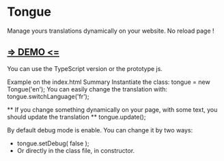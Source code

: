 # Tongue
Manage yours translations dynamically on your website. No reload page !

<h2><a href="http://buuuuug.ddns.net/tongue/">=> DEMO <=</a></h2>

You can use the TypeScript version or the prototype js.

Example on the index.html
Summary
Instantiate the class: tongue = new Tongue('en');
You can easily change the translation with: tongue.switchLanguage('fr');

** If you change something dynamically on your page, with some text, you should update the translation **
tongue.update();

By default debug mode is enable. You can change it by two ways:
  - tongue.setDebug( false );
  - Or directly in the class file, in constructor.
